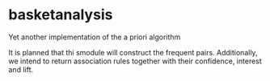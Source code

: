 # basketanalysis
Yet another implementation of the a priori algorithm

It is planned that thi smodule will construct the frequent pairs. Additionally, we intend to return association rules together with their confidence, interest and lift.

